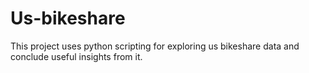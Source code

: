 # Us-bikeshare
This project uses python scripting for exploring us bikeshare data and conclude useful insights from it.

